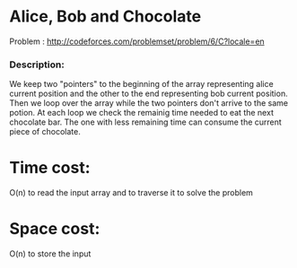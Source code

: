 # Alice, Bob and Chocolate
Problem : http://codeforces.com/problemset/problem/6/C?locale=en

### Description:
We keep two "pointers" to the beginning of the array representing alice current position and the other to the end representing bob current position.
Then we loop over the array while the two pointers don't arrive to the same potion.
At each loop we check the remainig time needed to eat the next chocolate bar. The one with less remaining time can consume the current piece of chocolate.

# Time cost:
O(n) to read the input array and to traverse it to solve the problem
# Space cost:
O(n) to store the input